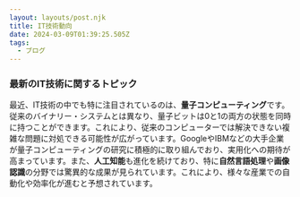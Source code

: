 ```yaml
---
layout: layouts/post.njk
title: IT技術動向
date: 2024-03-09T01:39:25.505Z
tags:
  - ブログ
---
```

### 最新のIT技術に関するトピック


最近、IT技術の中でも特に注目されているのは、**量子コンピューティング**です。従来のバイナリー・システムとは異なり、量子ビットは0と1の両方の状態を同時に持つことができます。これにより、従来のコンピューターでは解決できない複雑な問題に対処できる可能性が広がっています。GoogleやIBMなどの大手企業が量子コンピューティングの研究に積極的に取り組んでおり、実用化への期待が高まっています。また、**人工知能**も進化を続けており、特に**自然言語処理**や**画像認識**の分野では驚異的な成果が見られています。これにより、様々な産業での自動化や効率化が進むと予想されています。
